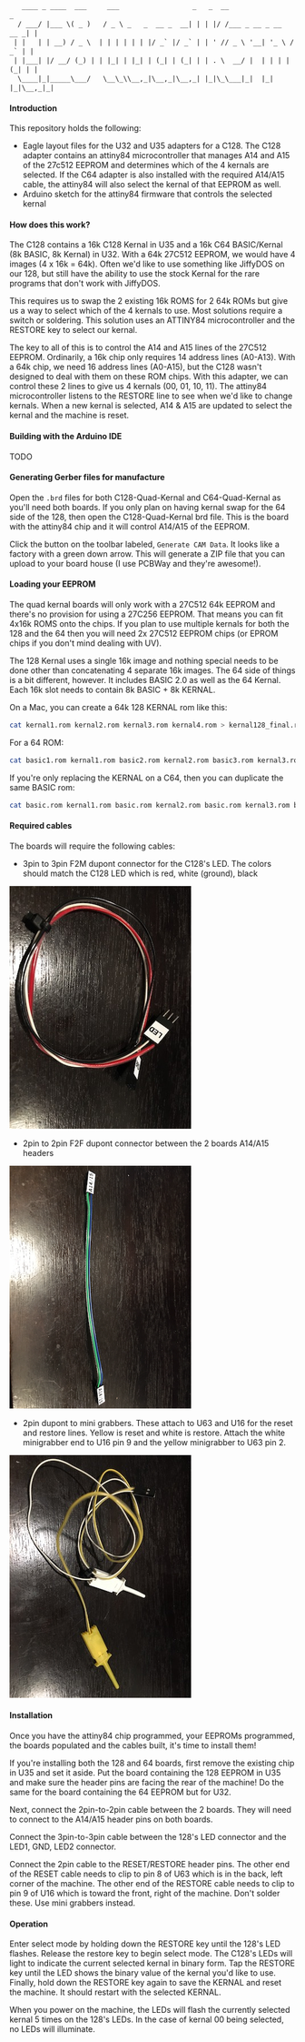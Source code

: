        ____ _ ____  ___     ___                  _   _  __                     _
      / ___/ |___ \( _ )   / _ \ _   _  __ _  __| | | |/ /___ _ __ _ __   __ _| |
     | |   | | __) / _ \  | | | | | | |/ _` |/ _` | | ' // _ \ '__| '_ \ / _` | |
     | |___| |/ __/ (_) | | |_| | |_| | (_| | (_| | | . \  __/ |  | | | | (_| | |
      \____|_|_____\___/   \__\_\\__,_|\__,_|\__,_| |_|\_\___|_|  |_| |_|\__,_|_|


#### Introduction

This repository holds the following:

- Eagle layout files for the U32 and U35 adapters for a C128. The C128 adapter contains an attiny84 microcontroller that manages A14 and A15 of the 27c512 EEPROM and determines which of the 4 kernals are selected. If the C64 adapter is also installed with the required A14/A15 cable, the attiny84 will also select the kernal of that EEPROM as well.
- Arduino sketch for the attiny84 firmware that controls the selected kernal


#### How does this work?

The C128 contains a 16k C128 Kernal in U35 and a 16k C64 BASIC/Kernal (8k BASIC, 8k Kernal) in U32. With a 64k 27C512 EEPROM, we would have 4 images (4 x 16k = 64k). Often we'd like to use something like JiffyDOS on our 128, but still have the ability to use the stock Kernal for the rare programs that don't work with JiffyDOS.

This requires us to swap the 2 existing 16k ROMS for 2 64k ROMs but give us a way to select which of the 4 kernals to use. Most solutions require a switch or soldering. This solution uses an ATTINY84 microcontroller and the RESTORE key to select our kernal.

The key to all of this is to control the A14 and A15 lines of the 27C512 EEPROM. Ordinarily, a 16k chip only requires 14 address lines (A0-A13). With a 64k chip, we need 16 address lines (A0-A15), but the C128 wasn't designed to deal with them on these ROM chips. With this adapter, we can control these 2 lines to give us 4 kernals (00, 01, 10, 11). The attiny84 microcontroller listens to the RESTORE line to see when we'd like to change kernals. When a new kernal is selected, A14 & A15 are updated to select the kernal and the machine is reset.


#### Building with the Arduino IDE

TODO


#### Generating Gerber files for manufacture

Open the `.brd` files for both C128-Quad-Kernal and C64-Quad-Kernal as you'll need both boards. If you only plan on having kernal swap for the 64 side of the 128, then open the C128-Quad-Kernal brd file. This is the board with the attiny84 chip and it will control A14/A15 of the EEPROM.

Click the button on the toolbar labeled, `Generate CAM Data`. It looks like a factory with a green down arrow. This will generate a ZIP file that you can upload to your board house (I use PCBWay and they're awesome!).

#### Loading your EEPROM

The quad kernal boards will only work with a 27C512 64k EEPROM and there's no provision for using a 27C256 EEPROM. That means you can fit 4x16k ROMS onto the chips. If you plan to use multiple kernals for both the 128 and the 64 then you will need 2x 27C512 EEPROM chips (or EPROM chips if you don't mind dealing with UV).

The 128 Kernal uses a single 16k image and nothing special needs to be done other than concatenating 4 separate 16k images. The 64 side of things is a bit different, however. It includes BASIC 2.0 as well as the 64 Kernal. Each 16k slot needs to contain 8k BASIC + 8k KERNAL.

On a Mac, you can create a 64k 128 KERNAL rom like this:

```bash
cat kernal1.rom kernal2.rom kernal3.rom kernal4.rom > kernal128_final.rom
```

For a 64 ROM:

```bash
cat basic1.rom kernal1.rom basic2.rom kernal2.rom basic3.rom kernal3.rom basic4.rom kernal4.rom > basicandkernal64_final.rom
```

If you're only replacing the KERNAL on a C64, then you can duplicate the same BASIC rom:

```bash
cat basic.rom kernal1.rom basic.rom kernal2.rom basic.rom kernal3.rom basic.com kernal4.rom > basicandkernal64_final.rom
```

#### Required cables

The boards will require the following cables:

- 3pin to 3pin F2M dupont connector for the C128's LED. The colors should match the C128 LED which is red, white (ground), black

![3pin](images/3pin.jpg)

- 2pin to 2pin F2F dupont connector between the 2 boards A14/A15 headers

![2pin2pin](images/2pin2pin.jpg)

- 2pin dupont to mini grabbers. These attach to U63 and U16 for the reset and restore lines. Yellow is reset and white is restore. Attach the white minigrabber end to U16 pin 9 and the yellow minigrabber to U63 pin 2.

![2pingrabbers](images/2pingrabbers.jpg)

#### Installation

Once you have the attiny84 chip programmed, your EEPROMs programmed, the boards populated and the cables built, it's time to install them!

If you're installing both the 128 and 64 boards, first remove the existing chip in U35 and set it aside. Put the board containing the 128 EEPROM in U35 and make sure the header pins are facing the rear of the machine! Do the same for the board containing the 64 EEPROM but for U32.

Next, connect the 2pin-to-2pin cable between the 2 boards. They will need to connect to the A14/A15 header pins on both boards.

Connect the 3pin-to-3pin cable between the 128's LED connector and the LED1, GND, LED2 connector.

Connect the 2pin cable to the RESET/RESTORE header pins. The other end of the RESET cable needs to clip to pin 8 of U63 which is in the back, left corner of the machine. The other end of the RESTORE cable needs to clip to pin 9 of U16 which is toward the front, right of the machine. Don't solder these. Use mini grabbers instead.

#### Operation

Enter select mode by holding down the RESTORE key until the 128's LED flashes. Release the restore key to begin select mode. The C128's LEDs will light to indicate the current selected kernal in binary form. Tap the RESTORE key until the LED shows the binary value of the kernal you'd like to use. Finally, hold down the RESTORE key again to save the KERNAL and reset the machine. It should restart with the selected KERNAL.

When you power on the machine, the LEDs will flash the currently selected kernal 5 times on the 128's LEDs. In the case of kernal 00 being selected, no LEDs will illuminate.
